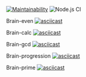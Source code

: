 [![Maintainability](https://api.codeclimate.com/v1/badges/a99a88d28ad37a79dbf6/maintainability)](https://codeclimate.com/github/codeclimate/codeclimate/maintainability)
![Node.js CI](https://github.com/sergei-andreev/frontend-project-lvl1/workflows/Node.js%20CI/badge.svg)

Brain-even
[![asciicast](https://asciinema.org/a/JZFE388V0iIIcobDq1b6RyHAG.svg)](https://asciinema.org/a/JZFE388V0iIIcobDq1b6RyHAG)

Brain-calc
[![asciicast](https://asciinema.org/a/lGdsdU6zLaR1J6jcaf8Be5qYY.svg)](https://asciinema.org/a/lGdsdU6zLaR1J6jcaf8Be5qYY)

Brain-gcd
[![asciicast](https://asciinema.org/a/wEhT9opsoK7qurgqwERI2kbhh.svg)](https://asciinema.org/a/wEhT9opsoK7qurgqwERI2kbhh)

Brain-progression
[![asciicast](https://asciinema.org/a/pFtMNSRn8gZFBQHEfvatZjmyH.svg)](https://asciinema.org/a/pFtMNSRn8gZFBQHEfvatZjmyH)

Brain-prime
[![asciicast](https://asciinema.org/a/P5HV2lxiXaRHfrbqstVBEv1jG.svg)](https://asciinema.org/a/P5HV2lxiXaRHfrbqstVBEv1jG)